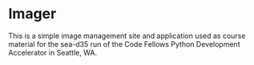 # Imager

This is a simple image management site and application used as course material for the sea-d35 run of the Code Fellows Python Development Accelerator in Seattle, WA.

